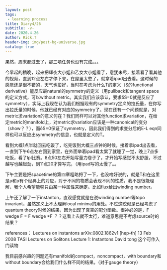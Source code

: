 ```yaml
---
layout: post
tags: 
 - learning process
title: Diary4/26
subtitle: -v-
date: 2020.4.26
author: Rick.T
header-img: img/post-bg-universe.jpg
catalog: true
---
```


果然，周末都过去了，那三项任务也没有完成。。。

今早起的稍晚，起来把辉夜大小姐和乙女大小姐看了，意犹未尽，接着看了看其他的视频，直到12点左右才停下来，在屋里太憋了，就拿着ipad出去看。这时候的感觉还是很不错的，天气也蛮好，当时在考虑为什么T的定义（S的functional derivative）能反应最natural的symmetry的定义（用pullback和tangent space的定义方式，可以without metric。其实我们应该承认，要求δS=0就是反应了symmetry），实际上我现在认为我们根据现有的symmetry定义的拉氏量，在你写出拉氏量的时候，他就已经有对应的symmetry了。现在还有一个问题就是，对metric求variation的意义何在？我们同样可以对其他function求variation，在给定metric的manifold上，对metric求variation应该是一种canonical的变分（show？？），而δS=0保证了symmetry，因此我们得到的求变分后的E-L eqn同样也可以反应出symmetry的信息，也就是定义的T。

看到大概1点半就回去吃饭了，吃完饭到大概三点钟的时候，接着拿ipad出去看，一直到下午6点左右回到家里，在外面举着ipad看太累了就睡了一觉，晚上7点多吃饭，看了lpl比赛。8点50左右开始写量力卷子了，才开始写感觉不太舒服，不过越写也越起劲，到11点20才算写完，（用ipad写的太慢了。。

下午主要是把spacetime的第四章粗略捋了一下，也没啥好说的，就是T和在这里是ρ和p有个经典上的对应，对于不同的物质会表现不同的性质，我不是很能理解，我个人希望能够只由某一种属性来确定。比如flux给出winding number。

上午还了解了一下instanton，直观感觉就是在说winding number等topo invariant，虽然定义上不太理解local minima的用处。不过这貌似是已经考虑了quantum theory时候的结果，因为出现了真空的配分函数。很神必的是，F wedge F = F wedge *F ？？这看上去就不太行，难道意思是不考虑source时的结果？

references：
Lectures on instantons arXiv:0802.1862v1 [hep-th] 13 Feb 2008
TASI Lectures on Solitons Lecture 1: Instantons David tong 这个可作入门读物

我目前感兴趣的问题还有manifold的compact，noncompact，with boundary和without boundary会给我们什么样不同的结果。（对于gauge theory）
